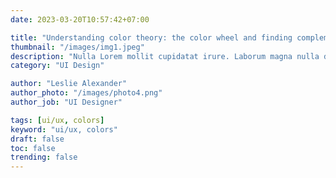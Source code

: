 ```yaml
---
date: 2023-03-20T10:57:42+07:00

title: "Understanding color theory: the color wheel and finding complementary colors"
thumbnail: "/images/img1.jpeg"
description: "Nulla Lorem mollit cupidatat irure. Laborum magna nulla duis ullamco cillum dolor. Voluptate exercitation incididunt aliquip deserunt reprehenderit elit laborum. "
category: "UI Design"

author: "Leslie Alexander"
author_photo: "/images/photo4.png"
author_job: "UI Designer"

tags: [ui/ux, colors]
keyword: "ui/ux, colors"
draft: false
toc: false
trending: false
---
```

